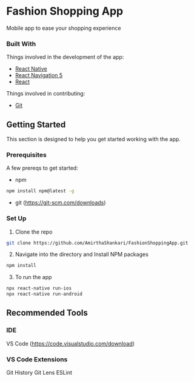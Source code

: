 # Fashion Shopping App 

Mobile app to ease your shopping experience

### Built With

Things involved in the development of the app:

-   [React Native](https://reactnative.dev/)
-   [React Navigation 5](https://reactnavigation.org/)
-   [React](https://reactjs.org/)

Things involved in contributing:

-   [Git](https://git-scm.com/)

## Getting Started

This section is designed to help you get started working with the app.

### Prerequisites

A few prereqs to get started:

-   npm

```sh
npm install npm@latest -g
```

-   git
    (https://git-scm.com/downloads)

### Set Up

1. Clone the repo

```sh
git clone https://github.com/AmirthaShankari/FashionShoppingApp.git
```

2. Navigate into the directory and Install NPM packages

```sh
npm install
```

3. To run the app

```sh
npx react-native run-ios
npx react-native run-android
```

## Recommended Tools

### IDE

VS Code (https://code.visualstudio.com/download)

### VS Code Extensions

Git History
Git Lens
ESLint

